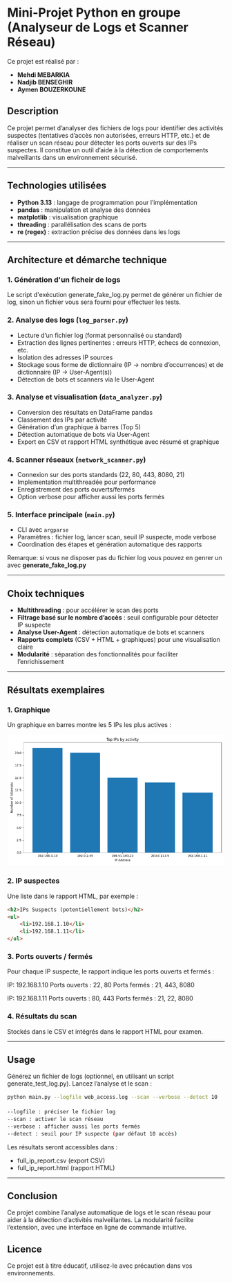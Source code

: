 # Mini-Projet Python en groupe (Analyseur de Logs et Scanner Réseau)

Ce projet est réalisé par :

- **Mehdi MEBARKIA**
- **Nadjib BENSEGHIR**
- **Aymen BOUZERKOUNE**

## Description

Ce projet permet d’analyser des fichiers de logs pour identifier des activités suspectes (tentatives d’accès non autorisées, erreurs HTTP, etc.) et de réaliser un scan réseau pour détecter les ports ouverts sur des IPs suspectes. Il constitue un outil d’aide à la détection de comportements malveillants dans un environnement sécurisé.

---

## Technologies utilisées

- **Python 3.13** : langage de programmation pour l’implémentation
- **pandas** : manipulation et analyse des données
- **matplotlib** : visualisation graphique
- **threading** : parallélisation des scans de ports
- **re (regex)** : extraction précise des données dans les logs

---

## Architecture et démarche technique

### 1. Génération d'un ficheir de logs
Le script d'exécution generate_fake_log.py permet de générer un fichier de log, sinon un fichier vous sera fourni pour effectuer les tests.

### 2. Analyse des logs (`log_parser.py`)
- Lecture d’un fichier log (format personnalisé ou standard)
- Extraction des lignes pertinentes : erreurs HTTP, échecs de connexion, etc.
- Isolation des adresses IP sources
- Stockage sous forme de dictionnaire (IP → nombre d’occurrences) et de dictionnaire (IP → User-Agent(s))
- Détection de bots et scanners via le User-Agent

### 3. Analyse et visualisation (`data_analyzer.py`)
- Conversion des résultats en DataFrame pandas
- Classement des IPs par activité
- Génération d’un graphique à barres (Top 5)
- Détection automatique de bots via User-Agent
- Export en CSV et rapport HTML synthétique avec résumé et graphique

### 4. Scanner réseaux (`network_scanner.py`)
- Connexion sur des ports standards (22, 80, 443, 8080, 21)
- Implementation multithreadée pour performance
- Enregistrement des ports ouverts/fermés
- Option verbose pour afficher aussi les ports fermés

### 5. Interface principale (`main.py`)
- CLI avec `argparse`
- Paramètres : fichier log, lancer scan, seuil IP suspecte, mode verbose
- Coordination des étapes et génération automatique des rapports


Remarque: si vous ne disposer pas du fichier log vous pouvez en genrer un avec **generate_fake_log.py**

---

## Choix techniques

- **Multithreading** : pour accélérer le scan des ports
- **Filtrage basé sur le nombre d’accès** : seuil configurable pour détecter IP suspecte
- **Analyse User-Agent** : détection automatique de bots et scanners
- **Rapports complets** (CSV + HTML + graphiques) pour une visualisation claire
- **Modularité** : séparation des fonctionnalités pour faciliter l’enrichissement

---

## Résultats exemplaires

### 1. Graphique
Un graphique en barres montre les 5 IPs les plus actives :

![Top IPs](top_ips_bargraph.png)

### 2. IP suspectes
Une liste dans le rapport HTML, par exemple :

```html
<h2>IPs Suspects (potentiellement bots)</h2>
<ul>
    <li>192.168.1.10</li>
    <li>192.168.1.11</li>
</ul>
```

### 3. Ports ouverts / fermés
Pour chaque IP suspecte, le rapport indique les ports ouverts et fermés :

IP: 192.168.1.10
Ports ouverts : 22, 80
Ports fermés : 21, 443, 8080

IP: 192.168.1.11
Ports ouverts : 80, 443
Ports fermés : 21, 22, 8080

### 4. Résultats du scan
Stockés dans le CSV et intégrés dans le rapport HTML pour examen.

---

## Usage
Générez un fichier de logs (optionnel, en utilisant un script generate_test_log.py).
Lancez l’analyse et le scan :

```bash
python main.py --logfile web_access.log --scan --verbose --detect 10

--logfile : préciser le fichier log
--scan : activer le scan réseau
--verbose : afficher aussi les ports fermés
--detect : seuil pour IP suspecte (par défaut 10 accès)

```
Les résultats seront accessibles dans :

- full_ip_report.csv (export CSV)
- full_ip_report.html (rapport HTML)

---

## Conclusion

Ce projet combine l’analyse automatique de logs et le scan réseau pour aider à la détection d’activités malveillantes. La modularité facilite l’extension, avec une interface en ligne de commande intuitive.

## Licence

Ce projet est à titre éducatif, utilisez-le avec précaution dans vos environnements.
